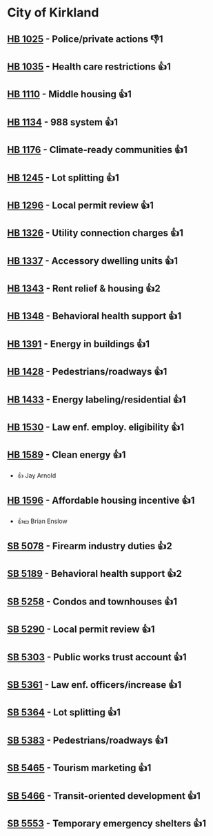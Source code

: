 # City of Kirkland

## [HB 1025](/bill/2023-24/hb/1025/) - Police/private actions  👎1 

## [HB 1035](/bill/2023-24/hb/1035/) - Health care restrictions 👍1  

## [HB 1110](/bill/2023-24/hb/1110/) - Middle housing 👍1  

## [HB 1134](/bill/2023-24/hb/1134/) - 988 system 👍1  

## [HB 1176](/bill/2023-24/hb/1176/) - Climate-ready communities 👍1  

## [HB 1245](/bill/2023-24/hb/1245/) - Lot splitting 👍1  

## [HB 1296](/bill/2023-24/hb/1296/) - Local permit review 👍1  

## [HB 1326](/bill/2023-24/hb/1326/) - Utility connection charges 👍1  

## [HB 1337](/bill/2023-24/hb/1337/) - Accessory dwelling units 👍1  

## [HB 1343](/bill/2023-24/hb/1343/) - Rent relief & housing 👍2  

## [HB 1348](/bill/2023-24/hb/1348/) - Behavioral health support 👍1  

## [HB 1391](/bill/2023-24/hb/1391/) - Energy in buildings 👍1  

## [HB 1428](/bill/2023-24/hb/1428/) - Pedestrians/roadways 👍1  

## [HB 1433](/bill/2023-24/hb/1433/) - Energy labeling/residential 👍1  

## [HB 1530](/bill/2023-24/hb/1530/) - Law enf. employ. eligibility 👍1  

## [HB 1589](/bill/2023-24/hb/1589/) - Clean energy 👍1  
* 👍 Jay Arnold

## [HB 1596](/bill/2023-24/hb/1596/) - Affordable housing incentive 👍1  
* 👍💵 Brian Enslow

## [SB 5078](/bill/2023-24/sb/5078/) - Firearm industry duties 👍2  

## [SB 5189](/bill/2023-24/sb/5189/) - Behavioral health support 👍2  

## [SB 5258](/bill/2023-24/sb/5258/) - Condos and townhouses 👍1  

## [SB 5290](/bill/2023-24/sb/5290/) - Local permit review 👍1  

## [SB 5303](/bill/2023-24/sb/5303/) - Public works trust account 👍1  

## [SB 5361](/bill/2023-24/sb/5361/) - Law enf. officers/increase 👍1  

## [SB 5364](/bill/2023-24/sb/5364/) - Lot splitting 👍1  

## [SB 5383](/bill/2023-24/sb/5383/) - Pedestrians/roadways 👍1  

## [SB 5465](/bill/2023-24/sb/5465/) - Tourism marketing 👍1  

## [SB 5466](/bill/2023-24/sb/5466/) - Transit-oriented development 👍1  

## [SB 5553](/bill/2023-24/sb/5553/) - Temporary emergency shelters 👍1  